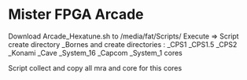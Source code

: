 # Mister FPGA Arcade
Download Arcade_Hexatune.sh to /media/fat/Scripts/
Execute
=> Script create directory _Bornes
and create directories :
_CPS1
_CPS1.5
_CPS2
_Konami
_Cave
_System_16
_Capcom
_System_1
cores

Script collect and copy all mra and core for this cores

